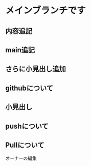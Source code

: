# メインブランチです

## 内容追記

## main追記

## さらに小見出し追加

## githubについて

## 小見出し

## pushについて

## Pullについて

オーナーの編集